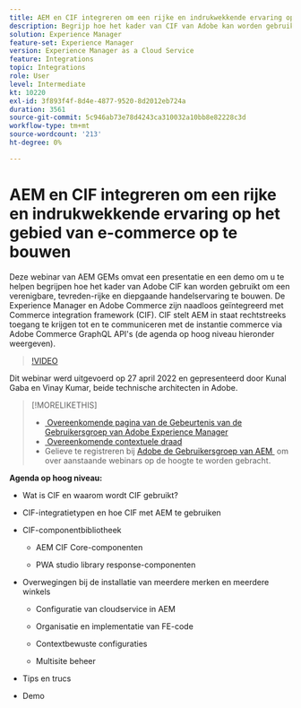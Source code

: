 ```yaml
---
title: AEM en CIF integreren om een rijke en indrukwekkende ervaring op het gebied van e-commerce op te bouwen
description: Begrijp hoe het kader van CIF van Adobe kan worden gebruikt om een verenigbare, tevreden-rijke en immersive handelservaring te bouwen.
solution: Experience Manager
feature-set: Experience Manager
version: Experience Manager as a Cloud Service
feature: Integrations
topic: Integrations
role: User
level: Intermediate
kt: 10220
exl-id: 3f893f4f-8d4e-4877-9520-8d2012eb724a
duration: 3561
source-git-commit: 5c946ab73e78d4243ca310032a10bb8e82228c3d
workflow-type: tm+mt
source-wordcount: '213'
ht-degree: 0%

---
```


# AEM en CIF integreren om een rijke en indrukwekkende ervaring op het gebied van e-commerce op te bouwen

Deze webinar van AEM GEMs omvat een presentatie en een demo om u te helpen begrijpen hoe het kader van Adobe CIF kan worden gebruikt om een verenigbare, tevreden-rijke en diepgaande handelservaring te bouwen. De Experience Manager en Adobe Commerce zijn naadloos geïntegreerd met Commerce integration framework (CIF). CIF stelt AEM in staat rechtstreeks toegang te krijgen tot en te communiceren met de instantie commerce via Adobe Commerce GraphQL API&#39;s (de agenda op hoog niveau hieronder weergeven).

>[!VIDEO](https://video.tv.adobe.com/v/342565/?quality=12&learn=on)

Dit webinar werd uitgevoerd op 27 april 2022 en gepresenteerd door Kunal Gaba en Vinay Kumar, beide technische architecten in Adobe.

>[!MORELIKETHIS]
>
>* [&#x200B; Overeenkomende pagina van de Gebeurtenis van de Gebruikersgroep van Adobe Experience Manager &#x200B;](https://adobe.ly/3O0uXl5/)
>* [&#x200B; Overeenkomende contextuele draad &#x200B;](https://adobe.ly/3jorz5r)
>* Gelieve te registreren bij [&#x200B; Adobe de Gebruikersgroep van AEM &#x200B;](https://aem-augs.adobe.com/) om over aanstaande webinars op de hoogte te worden gebracht.

**Agenda op hoog niveau:**

* Wat is CIF en waarom wordt CIF gebruikt?

* CIF-integratietypen en hoe CIF met AEM te gebruiken

* CIF-componentbibliotheek

   * AEM CIF Core-componenten

   * PWA studio library response-componenten

* Overwegingen bij de installatie van meerdere merken en meerdere winkels

   * Configuratie van cloudservice in AEM

   * Organisatie en implementatie van FE-code

   * Contextbewuste configuraties

   * Multisite beheer

* Tips en trucs

* Demo
